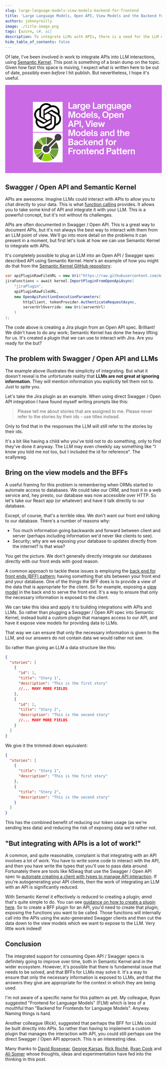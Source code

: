 ```yaml
---
slug: large-language-models-view-models-backend-for-frontend
title: 'Large Language Models, Open API, View Models and the Backend for Frontend Pattern'
authors: johnnyreilly
image: ./title-image.png
tags: [azure, c#, ai]
description: To integrate LLMs with APIs, there is a need for the LLM equivalent of view models and the backend for frontend pattern. This discusses it in the context of Semantic Kernel.
hide_table_of_contents: false
---
```


Of late, I've been involved in work to integrate APIs into LLM interactions, using [Semantic Kernel](https://github.com/microsoft/semantic-kernel). This post is something of a brain dump on the topic. Given how fast this space is moving, I expect what is written here to be out of date, possibly even _before_ I hit publish. But nevertheless, I hope it's useful.

![title image reading "Large Language Models, Open API, View Models and the Backend for Frontend Pattern" with the Azure Open AI / Swagger logos](title-image.png)

<!--truncate-->

## Swagger / Open API and Semantic Kernel

APIs are awesome. Imagine LLMs could interact with APIs to allow you to chat directly to your data. This is what [function calling](https://platform.openai.com/docs/guides/function-calling) provides. It allows you to take some kind of API and integrate it with your LLM. This is a powerful concept, but it's not without its challenges.

APIs are often documented in Swagger / Open API. This is a great way to document APIs, but it's not always the best way to interact with them from an LLM point of view. We'll go into more detail on the problems it can present in a moment, but first let's look at how we can use Semantic Kernel to integrate with APIs.

It's completely possible to plug an LLM into an Open API / Swagger spec described API using Semantic Kernel. Here's an example of how you might do that from the [Semantic Kernel GitHub repository](https://github.com/microsoft/semantic-kernel/blob/9a4450622021ce003234863bcf4def9613ae1153/dotnet/samples/Concepts/Plugins/CreatePluginFromOpenApiSpec_Jira.cs#L69-L77):

```cs
var apiPluginRawFileURL = new Uri("https://raw.githubusercontent.com/microsoft/PowerPlatformConnectors/dev/certified-connectors/JIRA/apiDefinition.swagger.json");
jiraFunctions = await kernel.ImportPluginFromOpenApiAsync(
    "jiraPlugin",
    apiPluginRawFileURL,
    new OpenApiFunctionExecutionParameters(
        httpClient, tokenProvider.AuthenticateRequestAsync,
        serverUrlOverride: new Uri(serverUrl)
    )
);
```

The code above is creating a Jira plugin from an Open API spec. Brilliant! We didn't have to do any work; Semantic Kernel has done the heavy lifting for us. It's created a plugin that we can use to interact with Jira. Are you ready for the but?

## The problem with Swagger / Open API and LLMs

The example above illustrates the simplicity of integrating. But what it doesn't reveal is the unfortunate reality that **LLMs are not great at ignoring information**. They will mention information you explicitly tell them not to. Just to spite you.

Let's take the Jira plugin as an example. When using direct Swagger / Open API integration I have found myself writing prompts like this:

> Please tell me about stories that are assigned to me. Please never refer to the stories by their ids - use titles instead.

Only to find that in the responses the LLM will _still_ refer to the stories by their ids.

It's a bit like having a child who you've told not to do something, only to find they've done it anyway. The LLM may even cheekily say something like "I know you told me not too, but I included the id for reference". The scallywag.

## Bring on the view models and the BFFs

A useful framing for this problem is remembering when ORMs started to automate access to databases. We could take our ORM, and host it in a web service and, hey presto, our database was now accessible over HTTP. So let's take our React app (or whatever) and have it talk directly to our database.

Except, of course, that's a terrible idea. We don't want our front end talking to our database. There's a number of reasons why:

- Too much information going backwards and forward between client and server (perhaps including information we'd never like clients to see).
- Security; why are we exposing your database to updates directly from the internet? Is that wise?

You get the picture. We don't generally directly integrate our databases directly with our front ends with good reason.

A common approach to tackle these issues is employing the [back end for front ends (BFF) pattern](https://learn.microsoft.com/en-us/azure/architecture/patterns/backends-for-frontends); having something that sits between your front end and your database. One of the things the BFF does is to provide a view of the data that is appropriate for the client. So for example, exposing a [view model](https://en.wikipedia.org/wiki/View_model) in the back end to serve the front end. It's a way to ensure that only the necessary information is exposed to the client.

We can take this idea and apply it to building integrations with APIs and LLMs. So rather than plugging a Swagger / Open API spec into Semantic Kernel, instead build a custom plugin that manages access to our API, and have it expose view models for providing data to LLMs.

That way we can ensure that only the necessary information is given to the LLM, and our answers do not contain data we would rather not see.

So rather than giving an LLM a data structure like this:

```json
{
  "stories": [
    {
      "id": 1,
      "title": "Story 1",
      "description": "This is the first story"
      //... MANY MORE FIELDS
    },
    {
      "id": 2,
      "title": "Story 2",
      "description": "This is the second story"
      //... MANY MORE FIELDS
    }
  ]
}
```

We give it the trimmed down equivalent:

```json
{
  "stories": [
    {
      "title": "Story 1",
      "description": "This is the first story"
    },
    {
      "title": "Story 2",
      "description": "This is the second story"
    }
  ]
}
```

This has the combined benefit of reducing our token usage (as we're sending less data) and reducing the risk of exposing data we'd rather not.

## "But integrating with APIs is a lot of work!"

A common, and quite reasonable, complaint is that integrating with an API involves a lot of work. You have to write some code to interact with the API, and then you have write the types that you'll use to pass data around. Fortunately there are tools like NSwag that use the Swagger / Open API spec to [automate creating a client with types to manage API interaction](../2021-03-06-generate-typescript-and-csharp-clients-with-nswag/index.md). If you're autogenerating your API clients, then the work of integrating an LLM with an API is significantly reduced.

With Semantic Kernel it effectively is reduced to creating a plugin; annd that's quite simple to do. You can see [guidance on how to create a plugin here](https://learn.microsoft.com/en-us/semantic-kernel/agents/plugins/using-the-kernelfunction-decorator?tabs=Csharp). So to create a BFF plugin for an API, you'd need to create that plugin, exposing the functions you want to be called. Those functions will internally call into the APIs using the auto-generated Swagger clients and then cut the data down to the view models which we want to expose to the LLM. Very little work indeed!

## Conclusion

The integrated support for consuming Open API / Swagger specs is definitely going to improve over time, both in Semantic Kernel and in the wider ecosystem. However, it's possible that there is fundamental issue that needs to be solved, and that BFFs for LLMs may solve it. It's a way to ensure that only the necessary information is exposed to LLMs, and that the answers they give are appropriate for the context in which they are being used.

I'm not aware of a specific name for this pattern as yet. My colleague, Ryan suggested "Frontend for Language Models" (FLM) which is less of a mouthful than "Backend for Frontends for Language Models". Anyway. Naming things is hard.

Another colleague (Rick), suggested that perhaps the BFF for LLMs could be built directly into APIs. So rather than having to implement a custom plugin that manages the interaction with API, you could still perhaps use the direct Swagger / Open API approach. This is an interesting idea.

Many thanks to [David Rosevear](https://github.com/drosevear), [George Karsas](https://www.linkedin.com/in/george-karsas), [Rick Roché](https://www.rickroche.com/), [Ryan Cook](https://github.com/RyanMatCook) and [Ali Somer](https://uk.linkedin.com/in/alisomer) whose thoughts, ideas and experimentation have fed into the thinking in this post.

